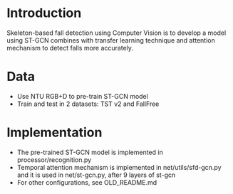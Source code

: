# Introduction
Skeleton-based fall detection using Computer Vision is to develop a model using ST-GCN combines with transfer learning technique and attention mechanism to detect falls more accurately. 

# Data
- Use NTU RGB+D to pre-train ST-GCN model
- Train and test in 2 datasets: TST v2 and FallFree

# Implementation
- The pre-trained ST-GCN model is implemented in processor/recognition.py
- Temporal attention mechanism is implemented in net/utils/sfd-gcn.py and it is used in net/st-gcn.py, after 9 layers of st-gcn
- For other configurations, see OLD_README.md
